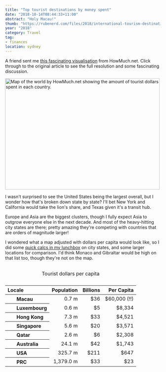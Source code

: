 ```yaml
---
title: "Top tourist destinations by money spent"
date: "2018-10-14T08:44:33+11:00"
abstract: "Holy Macau!"
thumb: "https://rubenerd.com/files/2018/international-tourism-destinations-final-dcf7@1x.jpg"
year: "2018"
category: Travel
tag:
- finances
location: sydney
---
```

A friend sent me [this fascinating visualisation] from HowMuch.net. Click through to the original article to see the full resolution and some fascinating discussion.

<p><img src="https://rubenerd.com/files/2018/international-tourism-destinations-final-dcf7@1x.jpg" srcset="https://rubenerd.com/files/2018/international-tourism-destinations-final-dcf7@1x.jpg 1x, https://rubenerd.com/files/2018/international-tourism-destinations-final-dcf7@2x.jpg 2x" alt="Map of the world by HowMuch.net showing the amount of tourist dollars spent in each country." style="width:500px; height:359px;" /></p>

I wasn't surprised to see the United States being the largest overall, but I wonder how that's broken down state by state? I'll bet New York and California would take the lion's share, and Texas given it's a transit hub.

Europe and Asia are the biggest clusters, though I fully expect Asia to outgrow everyone else in the next decade. And most of the heavy-hitting city states are there; pretty amazing they're competing with countries that are orders of magnitude larger!

I wondered what a map adjusted with dollars per capita would look like, so I did some [quick calcs in my lunchbox] on city states, and some larger locations for comparison. I'd think Monaco and Gibraltar would be high on that list too, though they're not on the map.

<table style="text-align:right;">
<caption><p>Tourist dollars per capita</p></caption>
<thead>
<tr>
<th style="text-align:left">Locale</th>
<th>Population</th>
<th>Billions</th>
<th>Per Capita</th>
</tr>
</thead>
<tbody>
<tr>
<th style="text-align:left"><img src="https://rubenerd.com/files/2018/flag-MC.svg" style="width:16px;margin-right:0.8em;" />Macau</th>
<td>0.7 m</td>
<td>$36</th>
<td>$60,000 (!!)</td>
</tr>
<tr>
<th style="text-align:left"><img src="https://rubenerd.com/files/2018/flag-LX.svg" style="padding-bottom:2px;width:16px;margin-right:0.8em;" />Luxembourg</th>
<td>0.6 m</td>
<td>$5</td>
<td>$8,334</td>
</tr>
<tr>
<th style="text-align:left"><img src="https://rubenerd.com/files/2018/flag-HK.svg" style="width:16px;margin-right:0.8em;" />Hong Kong</th>
<td>7.3 m</td>
<td>$33</td>
<td>$4,521</td>
</tr>
<tr>
<th style="text-align:left"><img src="https://rubenerd.com/files/2018/flag-SG.svg" style="width:16px;margin-right:0.8em;" />Singapore</th>
<td>5.6 m</td>
<td>$20</td>
<td>$3,571</td>
</tr>
<tr>
<th style="text-align:left"><img src="https://rubenerd.com/files/2018/flag-QA.svg" style="padding-bottom:4px;width:16px;margin-right:0.8em;" />Qatar</th>
<td>2.6 m</td>
<td>$6</td>
<td>$2,308</td>
</tr>
<tr>
<th style="text-align:left"><img src="https://rubenerd.com/files/2018/flag-AU.svg" style="width:16px;margin-right:0.8em;" />Australia</th>
<td>24.1 m</td>
<td>$42</td>
<td>$1,743</td>
</tr>
<tr>
<th style="text-align:left"><img src="https://rubenerd.com/files/2018/flag-US.svg" style="width:16px;margin-right:0.8em;" />USA</th>
<td>325.7 m</td>
<td>$211</td>
<td>$647</td>
</tr>
<tr>
<th style="text-align:left"><img src="https://rubenerd.com/files/2018/flag-PRC.svg" style="width:16px;margin-right:0.8em" />PRC</th>
<td>1,379.0 m</td>
<td>$33</td>
<td>$23</td>
</tr>
</tbody>
</table>

<p></p>

[this fascinating visualisation]: https://howmuch.net/articles/how-much-tourist-spend-around-the-world
[quick calcs in my lunchbox]: https://gitlab.com/rubenerd/rubens-lunchbox/blob/master/tourist-dollars-per-capita-2018.csv

